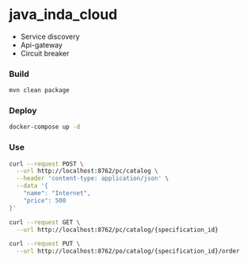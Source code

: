 # java_inda_cloud
- Service discovery
- Api-gateway
- Circuit breaker

### Build

```bash
mvn clean package
```

### Deploy

```bash
docker-compose up -d

```

### Use

```bash
curl --request POST \
  --url http://localhost:8762/pc/catalog \
  --header 'content-type: application/json' \
  --data '{
	"name": "Internet",
	"price": 500
}'
```

```bash
curl --request GET \
  --url http://localhost:8762/pc/catalog/{specification_id}
```

```bash
curl --request PUT \
  --url http://localhost:8762/po/catalog/{specification_id}/order
```


